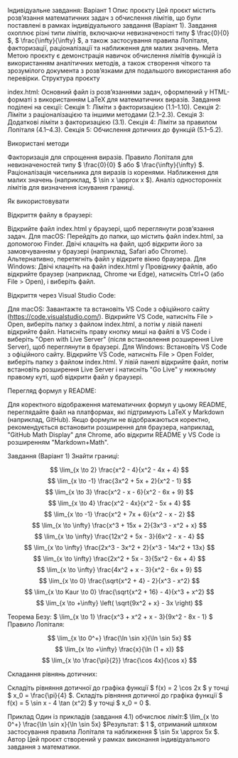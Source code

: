 Індивідуальне завдання: Варіант 1
Опис проєкту
Цей проєкт містить розв’язання математичних задач з обчислення лімітів, що були поставлені в рамках індивідуального завдання (Варіант 1). Завдання охоплює різні типи лімітів, включаючи невизначеності типу $ \frac{0}{0} $, $ \frac{\infty}{\infty} $, а також застосування правила Лопіталя, факторизації, раціоналізації та наближення для малих значень.
Мета
Метою проєкту є демонстрація навичок обчислення лімітів функцій із використанням аналітичних методів, а також створення чіткого та зрозумілого документа з розв’язками для подальшого використання або перевірки.
Структура проєкту

index.html: Основний файл із розв’язаннями задач, оформлений у HTML-форматі з використанням LaTeX для математичних виразів. Завдання поділені на секції:
Секція 1: Ліміти з факторизацією (1.1–1.10).
Секція 2: Ліміти з раціоналізацією та іншими методами (2.1–2.3).
Секція 3: Додаткові ліміти з факторизацією (3.1).
Секція 4: Ліміти за правилом Лопіталя (4.1–4.3).
Секція 5: Обчислення дотичних до функцій (5.1–5.2).



Використані методи

Факторизація для спрощення виразів.
Правило Лопіталя для невизначеностей типу $ \frac{0}{0} $ або $ \frac{\infty}{\infty} $.
Раціоналізація чисельника для виразів із коренями.
Наближення для малих значень (наприклад, $ \sin x \approx x $).
Аналіз односторонніх лімітів для визначення існування границі.

Як використовувати

Відкриття файлу в браузері:

Відкрийте файл index.html у браузері, щоб переглянути розв’язання задач.
Для macOS: Перейдіть до папки, що містить файл index.html, за допомогою Finder. Двічі клацніть на файл, щоб відкрити його за замовчуванням у браузері (наприклад, Safari або Chrome). Альтернативно, перетягніть файл у відкрите вікно браузера.
Для Windows: Двічі клацніть на файл index.html у Провіднику файлів, або відкрийте браузер (наприклад, Chrome чи Edge), натисніть Ctrl+O (або File > Open), і виберіть файл.


Відкриття через Visual Studio Code:

Для macOS: Завантажте та встановіть VS Code з офіційного сайту (https://code.visualstudio.com/). Відкрийте VS Code, натисніть File > Open, виберіть папку з файлом index.html, а потім у лівій панелі відкрийте файл. Натисніть праву кнопку миші на файлі в VS Code і виберіть "Open with Live Server" (після встановлення розширення Live Server), щоб переглянути в браузері.
Для Windows: Встановіть VS Code з офіційного сайту. Відкрийте VS Code, натисніть File > Open Folder, виберіть папку з файлом index.html. У лівій панелі відкрийте файл, потім встановіть розширення Live Server і натисніть "Go Live" у нижньому правому куті, щоб відкрити файл у браузері.


Перегляд формул у README:

Для коректного відображення математичних формул у цьому README, переглядайте файл на платформах, які підтримують LaTeX у Markdown (наприклад, GitHub). Якщо формули не відображаються коректно, рекомендується встановити розширення для браузера, наприклад, "GitHub Math Display" для Chrome, або відкрити README у VS Code із розширенням "Markdown+Math".



Завдання (Варіант 1)
Знайти границі:

$$ \lim_{x \to 2} \frac{x^2 - 4}{x^2 - 4x + 4} $$
$$ \lim_{x \to -1} \frac{3x^2 + 5x + 2}{x^2 - 1} $$
$$ \lim_{x \to 3} \frac{x^2 - x - 6}{x^2 - 6x + 9} $$
$$ \lim_{x \to 4} \frac{x^2 - 4x}{x^2 - 5x + 4} $$
$$ \lim_{x \to -1} \frac{x^2 + 7x + 6}{x^2 - x - 2} $$
$$ \lim_{x \to \infty} \frac{x^3 + 15x + 2}{3x^3 - x^2 + x} $$
$$ \lim_{x \to \infty} \frac{12x^2 + 5x - 3}{6x^2 - x - 4} $$
$$ \lim_{x \to \infty} \frac{2x^3 - 3x^2 + 2}{x^3 - 14x^2 + 13x} $$
$$ \lim_{x \to \infty} \frac{2x^2 + 5x - 3}{5x^2 - 6x + 4} $$
$$ \lim_{x \to \infty} \frac{4x^2 + x - 3}{x^2 - 6x + 9} $$
$$ \lim_{x \to 0} \frac{\sqrt{x^2 + 4} - 2}{x^3 - x^2} $$
$$ \lim_{x \to  Kaur \to 0} \frac{\sqrt{x^2 + 16} - 4}{x^3 + x^2} $$
$$ \lim_{x \to +\infty} \left( \sqrt{9x^2 + x} - 3x \right) $$

Теорема Безу:
$ \lim_{x \to 1} \frac{x^3 + x^2 + x - 3}{9x^2 - 8x - 1} $
Правило Лопіталя:

$$ \lim_{x \to 0^+} \frac{\ln \sin x}{\ln \sin 5x} $$
$$ \lim_{x \to +\infty} \frac{x}{\ln (1 + x)} $$
$$ \lim_{x \to \frac{\pi}{2}} \frac{\cos 4x}{\cos x} $$

Складання рівнянь дотичних:

Складіть рівняння дотичної до графіка функції $ f(x) = 2 \cos 2x $ у точці $ x_0 = \frac{\pi}{4} $.
Складіть рівняння дотичної до графіка функції $ f(x) = 5 \sin x - 4 \tan (x^2) $ у точці $ x_0 = 0 $.

Приклад
Один із прикладів (завдання 4.1) обчислює ліміт:$ \lim_{x \to 0^+} \frac{\ln \sin x}{\ln \sin 5x} $Результат: $ 1 $, отриманий шляхом застосування правила Лопіталя та наближення $ \sin 5x \approx 5x $.
Автор
Цей проєкт створений у рамках виконання індивідуального завдання з математики.
